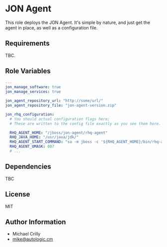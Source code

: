 # JON Agent 

This role deploys the JON Agent. It's simple by nature, and just get the agent in place, as well as a configuration file.

## Requirements

TBC.

## Role Variables

```yaml
---
jon_manage_software: true
jon_manage_services: true

jon_agent_repository_url: "http://some/url/"
jon_agent_repository_file: "jon-agent-version.zip"

jon_rhq_configuration:
  # You should actual configuration flags here;
  # These are written to the config file exactly as you see them here.

  RHQ_AGENT_HOME: "/jboss/jon-agent/rhq-agent"
  RHQ_JAVA_HOME: "/usr/java/jdk/"
  RHQ_AGENT_START_COMMAND: "su -m jboss -c '${RHQ_AGENT_HOME}/bin/rhq-agent.sh'"
  RHQ_AGENT_UMASK: 007
  # ...
```

## Dependencies

TBC

## License

MIT

## Author Information

- Michael Crilly
- mike@autologic.cm
